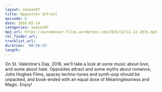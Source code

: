 ```yaml
---
layout: season07
title: Opposites attract
episode: 6
date: 2016-02-14
categories: season07
mp3_url: https://auremmoser.files.wordpress.com/2015/12/11-22-2015.mp3
rel_finder_url: 
tracklist_url: 
duration: '00:56:25'
length:
---
```


On St. Valentine's Day, 2016, we'll take a look at some music about love, and some about hate. Opposites attract and some myths about romance, John Hughes Films, spacey techno-tunes and synth-pop should be unpacked, and book-ended with an equal dose of Meaninglessness and Magic. Enjoy!
